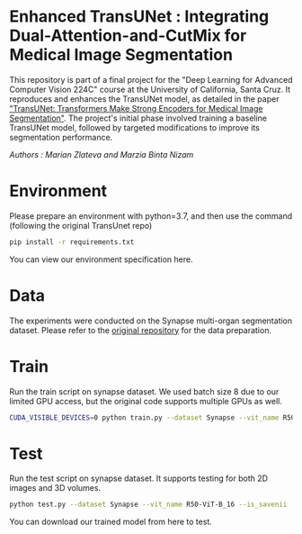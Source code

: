 # Enhanced TransUNet : Integrating Dual-Attention-and-CutMix for Medical Image Segmentation

This repository is part of a final project for the "Deep Learning for Advanced Computer Vision 224C" course at the University of California, Santa Cruz. It reproduces and enhances the TransUNet model, as detailed in the paper ["TransUNet: Transformers Make Strong Encoders for Medical Image Segmentation"](https://arxiv.org/pdf/2102.04306). The project's initial phase involved training a baseline TransUNet model, followed by targeted modifications to improve its segmentation performance.

_Authors : Marian Zlateva and Marzia Binta Nizam_

# Environment

Please prepare an environment with python=3.7, and then use the command (following the original TransUnet repo)

```bash
pip install -r requirements.txt
```

You can view our environment specification here.

# Data

The experiments were conducted on the Synapse multi-organ segmentation dataset. Please refer to the [original repository](https://github.com/Beckschen/TransUNet/blob/main/datasets/README.md) for the data preparation. 

 # Train

 Run the train script on synapse dataset. We used batch size 8 due to our limited GPU access, but the original code supports multiple GPUs as well.

 ```bash
CUDA_VISIBLE_DEVICES=0 python train.py --dataset Synapse --vit_name R50-ViT-B_16
```

# Test

Run the test script on synapse dataset. It supports testing for both 2D images and 3D volumes. 

 ```bash
python test.py --dataset Synapse --vit_name R50-ViT-B_16 --is_savenii
```
You can download our trained model from here to test. 




